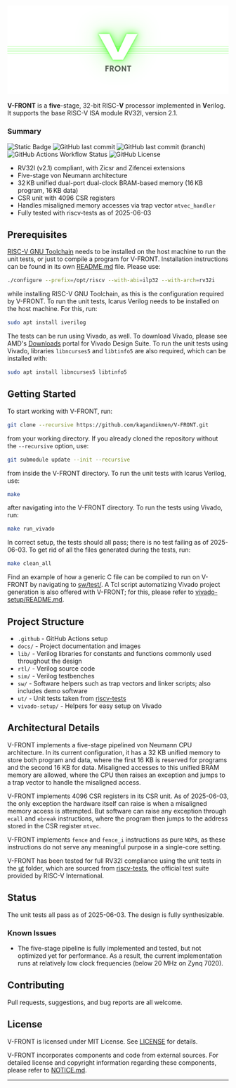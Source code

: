 <picture>
  <source
    srcset="docs/v-front_darkbanner.png"
    media="(prefers-color-scheme: dark)"
  />
  <source
    srcset="docs/v-front_lightbanner.png"
    media="(prefers-color-scheme: light), (prefers-color-scheme: no-preference)"
  />
  <img src="docs/v-front_lightbanner.png" alt="V-FRONT Banner" />
</picture>

**V-FRONT** is a **five**-stage, 32-bit RISC-**V** processor implemented in **V**erilog. It supports the base RISC-V ISA module RV32I, version 2.1.

### Summary

![Static Badge](https://img.shields.io/badge/RISC--V-2e3168) ![GitHub last commit](https://img.shields.io/github/last-commit/kagandikmen/V-FRONT?label=last%20commit%20to%20master) ![GitHub last commit (branch)](https://img.shields.io/github/last-commit/kagandikmen/V-FRONT/dev?label=last%20commit%20to%20dev) ![GitHub Actions Workflow Status](https://img.shields.io/github/actions/workflow/status/kagandikmen/V-FRONT/.github%2Fworkflows%2Fbuild.yaml) ![GitHub License](https://img.shields.io/github/license/kagandikmen/V-FRONT) 

- RV32I (v2.1) compliant, with Zicsr and Zifencei extensions
- Five-stage von Neumann architecture
- 32 KB unified dual-port dual-clock BRAM-based memory (16 KB program, 16 KB data)
- CSR unit with 4096 CSR registers
- Handles misaligned memory accesses via trap vector `mtvec_handler`
- Fully tested with riscv-tests as of 2025-06-03

## Prerequisites

[RISC-V GNU Toolchain](https://github.com/riscv-collab/riscv-gnu-toolchain) needs to be installed on the host machine to run the unit tests, or just to compile a program for V-FRONT. Installation instructions can be found in its own [README.md](https://github.com/riscv-collab/riscv-gnu-toolchain/blob/master/README.md) file. Please use:
```bash
./configure --prefix=/opt/riscv --with-abi=ilp32 --with-arch=rv32i
```
while installing RISC-V GNU Toolchain, as this is the configuration required by V-FRONT. To run the unit tests, Icarus Verilog needs to be installed on the host machine. For this, run:
```bash
sudo apt install iverilog
```
The tests can be run using Vivado, as well. To download Vivado, please see AMD's [Downloads](https://www.xilinx.com/support/download.html) portal for Vivado Design Suite. To run the unit tests using Vivado, libraries `libncurses5` and `libtinfo5` are also required, which can be installed with:
```bash
sudo apt install libncurses5 libtinfo5
```

## Getting Started

To start working with V-FRONT, run:
```bash
git clone --recursive https://github.com/kagandikmen/V-FRONT.git
```
from your working directory. If you already cloned the repository without the `--recursive` option, use:
```bash
git submodule update --init --recursive
```
from inside the V-FRONT directory. To run the unit tests with Icarus Verilog, use:
```bash
make
```
after navigating into the V-FRONT directory. To run the tests using Vivado, run:
```bash
make run_vivado
```
In correct setup, the tests should all pass; there is no test failing as of 2025-06-03. To get rid of all the files generated during the tests, run:
```bash
make clean_all
```
Find an example of how a generic C file can be compiled to run on V-FRONT by navigating to [sw/test/](sw/test/). A Tcl script automatizing Vivado project generation is also offered with V-FRONT; for this, please refer to [vivado-setup/README.md](vivado-setup/README.md).

## Project Structure

- `.github` - GitHub Actions setup
- `docs/` - Project documentation and images
- `lib/` - Verilog libraries for constants and functions commonly used throughout the design
- `rtl/` - Verilog source code
- `sim/` - Verilog testbenches
- `sw/` - Software helpers such as trap vectors and linker scripts; also includes demo software
- `ut/` - Unit tests taken from [riscv-tests](https://github.com/riscv-software-src/riscv-tests)
- `vivado-setup/` - Helpers for easy setup on Vivado

## Architectural Details

V-FRONT implements a five-stage pipelined von Neumann CPU architecture. In its current configuration, it has a 32 KB unified memory to store both program and data, where the first 16 KB is reserved for programs and the second 16 KB for data. Misaligned accesses to this unified BRAM memory are allowed, where the CPU then raises an exception and jumps to a trap vector to handle the misaligned access.

V-FRONT implements 4096 CSR registers in its CSR unit. As of 2025-06-03, the only exception the hardware itself can raise is when a misaligned memory access is attempted. But software can raise any exception through `ecall` and `ebreak` instructions, where the program then jumps to the address stored in the CSR register `mtvec`.

V-FRONT implements `fence` and `fence_i` instructions as pure `NOP`s, as these instructions do not serve any meaningful purpose in a single-core setting.

V-FRONT has been tested for full RV32I compliance using the unit tests in the [ut](ut/) folder, which are sourced from [riscv-tests](https://github.com/riscv-software-src/riscv-tests), the official test suite provided by RISC-V International.

## Status

The unit tests all pass as of 2025-06-03. The design is fully synthesizable.

### Known Issues

- The five-stage pipeline is fully implemented and tested, but not optimized yet for performance. As a result, the current implementation runs at relatively low clock frequencies (below 20 MHz on Zynq 7020).

## Contributing

Pull requests, suggestions, and bug reports are all welcome.

## License

V-FRONT is licensed under MIT License. See [LICENSE](LICENSE) for details.

V-FRONT incorporates components and code from external sources. For detailed license and copyright information regarding these components, please refer to [NOTICE.md](NOTICE.md).

---